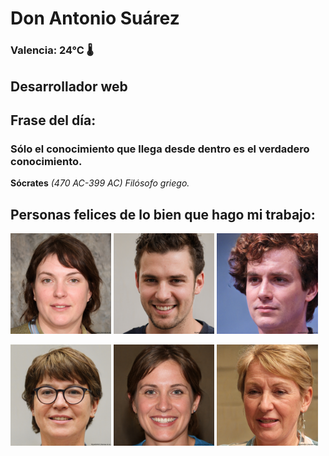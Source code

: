 # Don Antonio Suárez
### Valencia:  24°C 🌡️
## Desarrollador web
## Frase del día:
<!-- START QUOTE -->
### Sólo el conocimiento que llega desde dentro es el verdadero conocimiento.
**Sócrates** *(470 AC-399 AC) Filósofo griego.*
<!-- END QUOTE -->






## Personas felices de lo bien que hago mi trabajo:

<p float="left">
  <img src="src/image_0.png" width="32%" />
  <img src="src/image_1.png" width="32%" /> 
  <img src="src/image_2.png" width="32%" />
</p>
<p float="left">
  <img src="src/image_3.png" width="32%" />
  <img src="src/image_4.png" width="32%" /> 
  <img src="src/image_5.png" width="32%" />
</p>